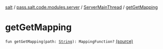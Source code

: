 [salt](../../index.md) / [pass.salt.code.modules.server](../index.md) / [ServerMainThread](index.md) / [getGetMapping](./get-get-mapping.md)

# getGetMapping

`fun getGetMapping(path: `[`String`](https://kotlinlang.org/api/latest/jvm/stdlib/kotlin/-string/index.html)`): MappingFunction?` [(source)](https://github.com/kurbaniec-tgm/salt/tree/master/code/modules/server/ServerMainThread.kt#L56)